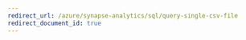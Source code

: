 ```yaml
---
redirect_url: /azure/synapse-analytics/sql/query-single-csv-file
redirect_document_id: true
---
```


